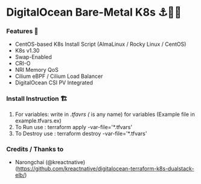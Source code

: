 # DigitalOcean Bare-Metal K8s ⚓🛞🐋

### Features 🌟
* CentOS-based K8s Install Script (AlmaLinux / Rocky Linux / CentOS)
* K8s v1.30
* Swap-Enabled
* CRI-O
* NRI Memory QoS
* Cilium eBPF / Cilium Load Balancer
* DigitalOcean CSI PV Integrated

### Install Instruction 🏗️
1. For variables: write in *.tfavrs (* is any name) for variables (Example file in example.tfvars.ex)
2. To Run use : terraform apply -var-file='*.tfvars'
3. To Destroy use : terraform destroy -var-file='*.tfvars'

### Credits / Thanks to
* Narongchai (@kreactnative) (https://github.com/kreactnative/digitalocean-terraform-k8s-dualstack-elb/)